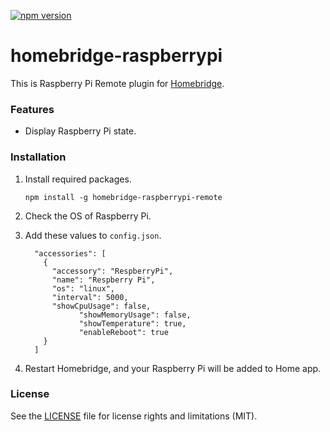 [![npm version](https://badge.fury.io/js/homebridge-raspberrypi-remote.svg)](https://badge.fury.io/js/homebridge-raspberrypi-remote)

# homebridge-raspberrypi

This is Raspberry Pi Remote plugin for [Homebridge](https://github.com/nfarina/homebridge). 



### Features

* Display Raspberry Pi state.



### Installation

1. Install required packages.

   ```
   npm install -g homebridge-raspberrypi-remote
   ```

3. Check the OS of Raspberry Pi.

4. Add these values to `config.json`.

    ```
      "accessories": [
        {
          "accessory": "RespberryPi",
          "name": "Respberry Pi",
          "os": "linux",
          "interval": 5000,
          "showCpuUsage": false,
			    "showMemoryUsage": false,
			    "showTemperature": true,
			    "enableReboot": true
        }
      ]
    ```

4. Restart Homebridge, and your Raspberry Pi will be added to Home app.



### License

See the [LICENSE](https://github.com/clauzewitz/homebridge-raspberrypi-remote/blob/master/LICENSE.md) file for license rights and limitations (MIT).